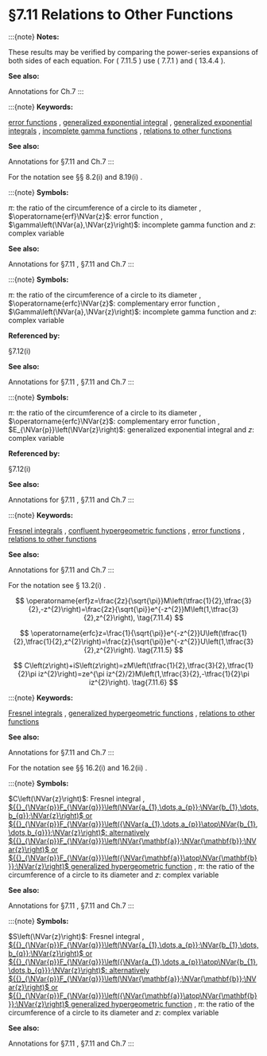 # §7.11 Relations to Other Functions

:::{note}
**Notes:**

These results may be verified by comparing the power-series expansions of both sides of each equation. For ( 7.11.5 ) use ( 7.7.1 ) and ( 13.4.4 ).

**See also:**

Annotations for Ch.7
:::

:::{note}
**Keywords:**

[error functions](http://dlmf.nist.gov/search/search?q=error%20functions) , [generalized exponential integral](http://dlmf.nist.gov/search/search?q=generalized%20exponential%20integral) , [generalized exponential integrals](http://dlmf.nist.gov/search/search?q=generalized%20exponential%20integrals) , [incomplete gamma functions](http://dlmf.nist.gov/search/search?q=incomplete%20gamma%20functions) , [relations to other functions](http://dlmf.nist.gov/search/search?q=relations%20to%20other%20functions)

**See also:**

Annotations for §7.11 and Ch.7
:::

For the notation see §§ 8.2(i) and 8.19(i) .

:::{note}
**Symbols:**

$\pi$: the ratio of the circumference of a circle to its diameter , $\operatorname{erf}\NVar{z}$: error function , $\gamma\left(\NVar{a},\NVar{z}\right)$: incomplete gamma function and $z$: complex variable

**See also:**

Annotations for §7.11 , §7.11 and Ch.7
:::

:::{note}
**Symbols:**

$\pi$: the ratio of the circumference of a circle to its diameter , $\operatorname{erfc}\NVar{z}$: complementary error function , $\Gamma\left(\NVar{a},\NVar{z}\right)$: incomplete gamma function and $z$: complex variable

**Referenced by:**

§7.12(i)

**See also:**

Annotations for §7.11 , §7.11 and Ch.7
:::

:::{note}
**Symbols:**

$\pi$: the ratio of the circumference of a circle to its diameter , $\operatorname{erfc}\NVar{z}$: complementary error function , $E_{\NVar{p}}\left(\NVar{z}\right)$: generalized exponential integral and $z$: complex variable

**Referenced by:**

§7.12(i)

**See also:**

Annotations for §7.11 , §7.11 and Ch.7
:::

:::{note}
**Keywords:**

[Fresnel integrals](http://dlmf.nist.gov/search/search?q=Fresnel%20integrals) , [confluent hypergeometric functions](http://dlmf.nist.gov/search/search?q=confluent%20hypergeometric%20functions) , [error functions](http://dlmf.nist.gov/search/search?q=error%20functions) , [relations to other functions](http://dlmf.nist.gov/search/search?q=relations%20to%20other%20functions)

**See also:**

Annotations for §7.11 and Ch.7
:::

For the notation see § 13.2(i) .


<a id="E4"></a>
$$
\operatorname{erf}z=\frac{2z}{\sqrt{\pi}}M\left(\tfrac{1}{2},\tfrac{3}{2},-z^{2}\right)=\frac{2z}{\sqrt{\pi}}e^{-z^{2}}M\left(1,\tfrac{3}{2},z^{2}\right), \tag{7.11.4}
$$


<a id="E5"></a>
$$
\operatorname{erfc}z=\frac{1}{\sqrt{\pi}}e^{-z^{2}}U\left(\tfrac{1}{2},\tfrac{1}{2},z^{2}\right)=\frac{z}{\sqrt{\pi}}e^{-z^{2}}U\left(1,\tfrac{3}{2},z^{2}\right). \tag{7.11.5}
$$


<a id="E6"></a>
$$
C\left(z\right)+iS\left(z\right)=zM\left(\tfrac{1}{2},\tfrac{3}{2},\tfrac{1}{2}\pi iz^{2}\right)=ze^{\pi iz^{2}/2}M\left(1,\tfrac{3}{2},-\tfrac{1}{2}\pi iz^{2}\right). \tag{7.11.6}
$$

:::{note}
**Keywords:**

[Fresnel integrals](http://dlmf.nist.gov/search/search?q=Fresnel%20integrals) , [generalized hypergeometric functions](http://dlmf.nist.gov/search/search?q=generalized%20hypergeometric%20functions) , [relations to other functions](http://dlmf.nist.gov/search/search?q=relations%20to%20other%20functions)

**See also:**

Annotations for §7.11 and Ch.7
:::

For the notation see §§ 16.2(i) and 16.2(ii) .

:::{note}
**Symbols:**

$C\left(\NVar{z}\right)$: Fresnel integral , [${{}_{\NVar{p}}F_{\NVar{q}}}\left(\NVar{a_{1},\dots,a_{p}};\NVar{b_{1},\dots,b_{q}};\NVar{z}\right)$ or ${{}_{\NVar{p}}F_{\NVar{q}}}\left({\NVar{a_{1},\dots,a_{p}}\atop\NVar{b_{1},\dots,b_{q}}};\NVar{z}\right)$: alternatively ${{}_{\NVar{p}}F_{\NVar{q}}}\left(\NVar{\mathbf{a}};\NVar{\mathbf{b}};\NVar{z}\right)$ or ${{}_{\NVar{p}}F_{\NVar{q}}}\left({\NVar{\mathbf{a}}\atop\NVar{\mathbf{b}}};\NVar{z}\right)$ generalized hypergeometric function](./16.2.md "§16.2 Definition and Analytic Properties ‣ Generalized Hypergeometric Functions ‣ Chapter 16 Generalized Hypergeometric Functions and Meijer 𝐺-Function") , $\pi$: the ratio of the circumference of a circle to its diameter and $z$: complex variable

**See also:**

Annotations for §7.11 , §7.11 and Ch.7
:::

:::{note}
**Symbols:**

$S\left(\NVar{z}\right)$: Fresnel integral , [${{}_{\NVar{p}}F_{\NVar{q}}}\left(\NVar{a_{1},\dots,a_{p}};\NVar{b_{1},\dots,b_{q}};\NVar{z}\right)$ or ${{}_{\NVar{p}}F_{\NVar{q}}}\left({\NVar{a_{1},\dots,a_{p}}\atop\NVar{b_{1},\dots,b_{q}}};\NVar{z}\right)$: alternatively ${{}_{\NVar{p}}F_{\NVar{q}}}\left(\NVar{\mathbf{a}};\NVar{\mathbf{b}};\NVar{z}\right)$ or ${{}_{\NVar{p}}F_{\NVar{q}}}\left({\NVar{\mathbf{a}}\atop\NVar{\mathbf{b}}};\NVar{z}\right)$ generalized hypergeometric function](./16.2.md "§16.2 Definition and Analytic Properties ‣ Generalized Hypergeometric Functions ‣ Chapter 16 Generalized Hypergeometric Functions and Meijer 𝐺-Function") , $\pi$: the ratio of the circumference of a circle to its diameter and $z$: complex variable

**See also:**

Annotations for §7.11 , §7.11 and Ch.7
:::
